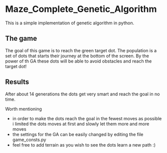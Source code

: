 # Maze_Complete_Genetic_Algorithm

This is a simple implementation of genetic algorithm in python.

## The game

The goal of this game is to reach the green target dot. 
The population is a set of dots that starts their journey at the bottom of the screen. 
By the power of th GA these dots will be able to avoid obstacles and reach the target dot!

## Results

After about 14 generations the dots get very smart and reach the goal in no time.

Worth mentioning
+ in order to make the dots reach the goal in the fewest moves as possible i limited the dots moves at first and slowly let them more and more moves
+ the settings for the GA can be easily changed by editing the file game_consts.py
+ feel free to add terrain as you wish to see the dots learn a new path :)
